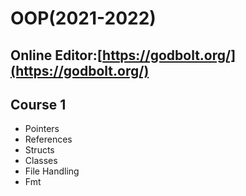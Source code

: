 # OOP(2021-2022)

**Online Editor**:[https://godbolt.org/](https://godbolt.org/)
---

## Course 1
* Pointers
* References
* Structs 
* Classes
* File Handling 
* Fmt
